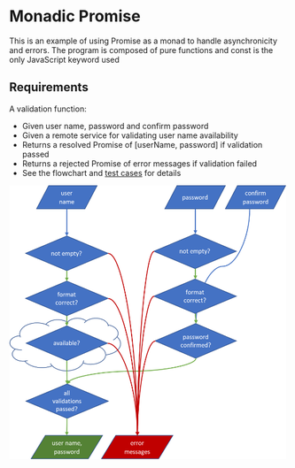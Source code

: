 # Monadic Promise

This is an example of using Promise as a monad to handle asynchronicity and errors. 
The program is composed of pure functions and const is the only JavaScript keyword used

## Requirements
A validation function:
- Given user name, password and confirm password
- Given a remote service for validating user name availability
- Returns a resolved Promise of [userName, password] if validation passed
- Returns a rejected Promise of error messages if validation failed
- See the flowchart and [test cases](./src/validate-user.test.js) for details

<img src="img/flowchart.png" width="500px">
